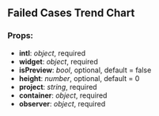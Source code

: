 ## **Failed Cases Trend Chart**

### Props:

- **intl**: _object_, required
- **widget**: _object_, required
- **isPreview**: _bool_, optional, default = false
- **height**: _number_, optional, default = 0
- **project**: _string_, required
- **container**: _object_, required
- **observer**: _object_, required
